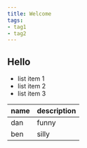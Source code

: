 ```yaml
---
title: Welcome
tags:
- tag1
- tag2
---
```


## Hello

* list item 1
* list item 2
* list item 3

| name | description |
| ---- | ----------- |
| dan  | funny       |
| ben  | silly       |